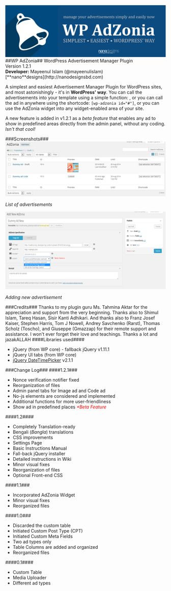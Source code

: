 <img src="assets/banner-1544x500.png" alt="WP AdZonia - WordPress Ad Management Plugin"/>
##WP AdZonia##
WordPress Advertisement Manager Plugin<br>
Version 1.2.1<br>
<strong>Developer:</strong> Mayeenul Islam (@mayeenulislam)<br>
[**nano**designs](http://nanodesignsbd.com)

A simplest and easiest Advertisement Manager Plugin for WordPress sites, and most astonishingly - it's in <strong>WordPress' way</strong>. You can call the advertisements into your template using a simple function: <code><?php if ( function_exists( "show_adzonia" )  ) show_adzonia( # ); ?></code>, or you can call the ad in anywhere using the shortcode: <code>[wp-adzonia id="#"]</code>, or you can use the AdZonia widget into any widget-enabled area of your site.

A new feature is added in v1.2.1 as a *beta feature* that enables any ad to show in predefined areas directly from the admin panel, without any coding. *Isn't that cool!*

###Screenshots###
<img src="assets/screenshot-1.png" alt="WP AdZonia - List of advertisements"/>
<p><em>List of advertisements</em></p>
<img src="assets/screenshot-2.png" alt="WP AdZonia - Adding new advertisement"/>
<p><em>Adding new advertisement</em></p>

###Credits###
Thanks to my plugin guru Ms. Tahmina Aktar for the appreciation and support from the very beginning.
Thanks also to Shimul Islam, Tareq Hasan, Sisir Kanti Adhikari. And thanks also to Franz Josef Kaiser, Stephen Harris, Tom J Nowell, Andrey Savchenko (Rarst), Thomas Scholz (Toscho), and Giuseppe (Gmazzap) for their remote support and assistance. I won't ever forget their love and teachings. Thanks a lot and jazakALLAH
####Libraries used####
* jQuery (from WP core) - fallback jQuery v1.11.1
* jQuery UI tabs (from WP core)
* [jQuery DateTimePicker](http://xdsoft.net/jqplugins/datetimepicker/) v2.1.1

###Change Log###
####1.2.1###
* Nonce verification notifier fixed
* Reorganization of files
* Admin panel tabs for Image ad and Code ad
* No-js elements are considered and implemented
* Additional functions for more user-friendliness
* Show ad in predefined places <em style="color: red">*Beta Feature</em>

####1.2####
* Completely Translation-ready
* Bengali (<em>Bangla</em>) translations
* CSS improvements
* Settings Page
* Basic Instructions Manual
* Fall-back jQuery installer
* Detailed instructions in Wiki
* Minor visual fixes
* Reorganization of files
* Optional Front-end CSS

####1.1###
* Incorporated AdZonia Widget
* Minor visual fixes
* Reorganized files

####1.0###
* Discarded the custom table
* Initiated Custom Post Type (CPT)
* Initiated Custom Meta Fields
* Two ad types only
* Table Columns are added and organized
* Reorganized files

####0.1####
* Custom Table
* Media Uploader
* Different ad types